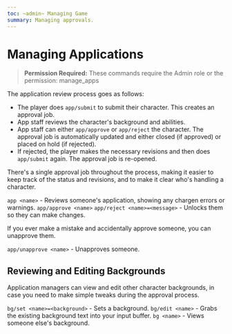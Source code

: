 ```yaml
---
toc: ~admin~ Managing Game
summary: Managing approvals.
---
```

# Managing Applications

> **Permission Required:** These commands require the Admin role or the permission: manage\_apps

The application review process goes as follows:

* The player does `app/submit` to submit their character.  This creates an approval job.
* App staff reviews the character's background and abilities.
* App staff can either `app/approve` or `app/reject` the character.  The approval job is automatically updated and either closed (if approved) or placed on hold (if rejected).
* If rejected, the player makes the necessary revisions and then does `app/submit` again.  The approval job is re-opened.

There's a single approval job throughout the process, making it easier to keep track of the status and revisions, and to make it clear who's handling a character.

`app <name>` - Reviews someone's application, showing any chargen errors or warnings.
`app/approve <name>`
`app/reject <name>=<message>` - Unlocks them so they can make changes.

If you ever make a mistake and accidentally approve someone, you can unapprove them.

`app/unapprove <name>` - Unapproves someone.

## Reviewing and Editing Backgrounds

Application managers can view and edit other character backgrounds, in case you need to make simple tweaks during the approval process.

`bg/set <name>=<background>` - Sets a background.
`bg/edit <name>` - Grabs the existing background text into your input buffer.
`bg <name>` - Views someone else's background.